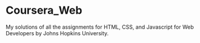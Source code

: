# Coursera_Web
My solutions of all the assignments for HTML, CSS, and Javascript for Web Developers by Johns Hopkins University.
